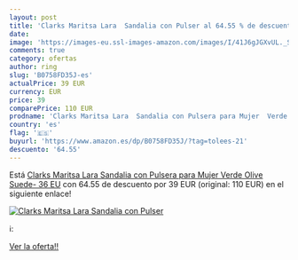 ```yaml
---
layout: post
title: 'Clarks Maritsa Lara  Sandalia con Pulser al 64.55 % de descuento'
date: 
image: 'https://images-eu.ssl-images-amazon.com/images/I/41J6gJGXvUL._SL200_.jpg'
comments: true
category: ofertas
author: ring
slug: 'B0758FD35J-es'
actualPrice: 39 EUR
currency: EUR
price: 39
comparePrice: 110 EUR
prodname: 'Clarks Maritsa Lara  Sandalia con Pulsera para Mujer  Verde  Olive Suede-   36 EU'
country: 'es'
flag: '🇪🇸'
buyurl: 'https://www.amazon.es/dp/B0758FD35J/?tag=tolees-21'
descuento: '64.55'
---
```


Está [Clarks Maritsa Lara  Sandalia con Pulsera para Mujer  Verde  Olive Suede-   36 EU](https://www.amazon.es/dp/B0758FD35J/?tag=tolees-21) con 64.55 de descuento por 39 EUR (original: 110 EUR) en el siguiente enlace!

[![Clarks Maritsa Lara  Sandalia con Pulser](https://images-eu.ssl-images-amazon.com/images/I/41J6gJGXvUL._SL200_.jpg)](https://www.amazon.es/dp/B0758FD35J/?tag=tolees-21)

ℹ️:


[Ver la oferta!!](https://www.amazon.es/dp/B0758FD35J/?tag=tolees-21)
